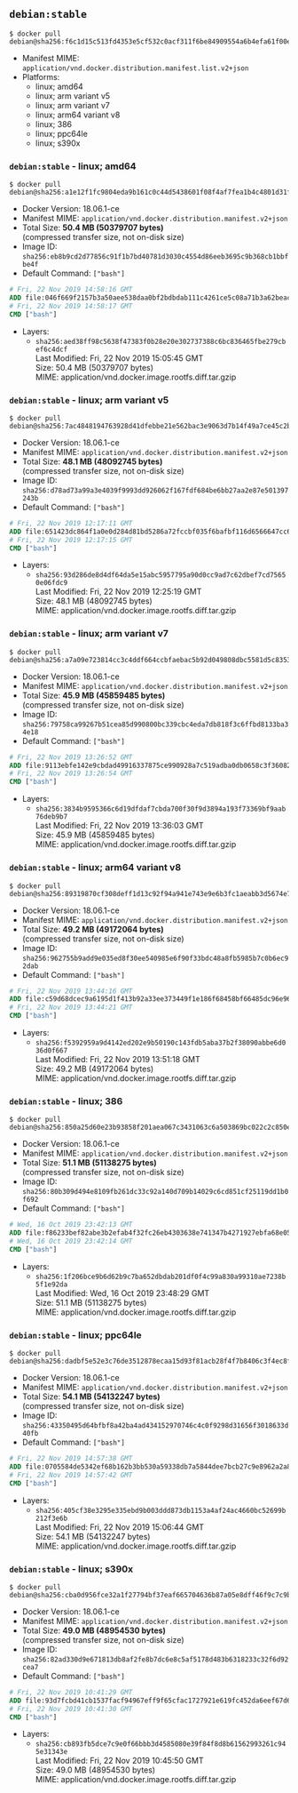 ## `debian:stable`

```console
$ docker pull debian@sha256:f6c1d15c513fd4353e5cf532c0acf311f6be84909554a6b4efa61f00e24c9861
```

-	Manifest MIME: `application/vnd.docker.distribution.manifest.list.v2+json`
-	Platforms:
	-	linux; amd64
	-	linux; arm variant v5
	-	linux; arm variant v7
	-	linux; arm64 variant v8
	-	linux; 386
	-	linux; ppc64le
	-	linux; s390x

### `debian:stable` - linux; amd64

```console
$ docker pull debian@sha256:a1e12f1fc9804eda9b161c0c44d5438601f08f4af7fea1b4c4801d31f84f3635
```

-	Docker Version: 18.06.1-ce
-	Manifest MIME: `application/vnd.docker.distribution.manifest.v2+json`
-	Total Size: **50.4 MB (50379707 bytes)**  
	(compressed transfer size, not on-disk size)
-	Image ID: `sha256:eb8b9cd2d77856c91f1b7bd40781d3030c4554d86eeb3695c9b368cb1bbfbe4f`
-	Default Command: `["bash"]`

```dockerfile
# Fri, 22 Nov 2019 14:58:16 GMT
ADD file:046f669f2157b3a50aee538daa0bf2bdbdab111c4261ce5c08a71b3a62beac73 in / 
# Fri, 22 Nov 2019 14:58:17 GMT
CMD ["bash"]
```

-	Layers:
	-	`sha256:aed38ff98c5638f47383f0b28e20e302737388c6bc836465fbe279cbef6c4dcf`  
		Last Modified: Fri, 22 Nov 2019 15:05:45 GMT  
		Size: 50.4 MB (50379707 bytes)  
		MIME: application/vnd.docker.image.rootfs.diff.tar.gzip

### `debian:stable` - linux; arm variant v5

```console
$ docker pull debian@sha256:7ac4848194763928d41dfebbe21e562bac3e9063d7b14f49a7ce45c2bde938f3
```

-	Docker Version: 18.06.1-ce
-	Manifest MIME: `application/vnd.docker.distribution.manifest.v2+json`
-	Total Size: **48.1 MB (48092745 bytes)**  
	(compressed transfer size, not on-disk size)
-	Image ID: `sha256:d78ad73a99a3e4039f9993dd926062f167fdf684be6bb27aa2e87e501397243b`
-	Default Command: `["bash"]`

```dockerfile
# Fri, 22 Nov 2019 12:17:11 GMT
ADD file:651423dc864f1a0e0d284d81bd5286a72fccbf035f6bafbf116d6566647cc65b in / 
# Fri, 22 Nov 2019 12:17:15 GMT
CMD ["bash"]
```

-	Layers:
	-	`sha256:93d286de8d4df64da5e15abc5957795a90d0cc9ad7c62dbef7cd75650e06fdc9`  
		Last Modified: Fri, 22 Nov 2019 12:25:19 GMT  
		Size: 48.1 MB (48092745 bytes)  
		MIME: application/vnd.docker.image.rootfs.diff.tar.gzip

### `debian:stable` - linux; arm variant v7

```console
$ docker pull debian@sha256:a7a09e723814cc3c4ddf664ccbfaebac5b92d049808dbc5581d5c8353f6d05f4
```

-	Docker Version: 18.06.1-ce
-	Manifest MIME: `application/vnd.docker.distribution.manifest.v2+json`
-	Total Size: **45.9 MB (45859485 bytes)**  
	(compressed transfer size, not on-disk size)
-	Image ID: `sha256:79758ca99267b51cea85d990800bc339cbc4eda7db818f3c6ffbd8133ba34e18`
-	Default Command: `["bash"]`

```dockerfile
# Fri, 22 Nov 2019 13:26:52 GMT
ADD file:9113ebfe142e9cbdad49916337875ce990928a7c519adba0db0658c3f36082a6 in / 
# Fri, 22 Nov 2019 13:26:54 GMT
CMD ["bash"]
```

-	Layers:
	-	`sha256:3834b9595366c6d19dfdaf7cbda700f30f9d3894a193f73369bf9aab76deb9b7`  
		Last Modified: Fri, 22 Nov 2019 13:36:03 GMT  
		Size: 45.9 MB (45859485 bytes)  
		MIME: application/vnd.docker.image.rootfs.diff.tar.gzip

### `debian:stable` - linux; arm64 variant v8

```console
$ docker pull debian@sha256:89319870cf308deff1d13c92f94a941e743e9e6b3fc1aeabb3d5674e730b2c25
```

-	Docker Version: 18.06.1-ce
-	Manifest MIME: `application/vnd.docker.distribution.manifest.v2+json`
-	Total Size: **49.2 MB (49172064 bytes)**  
	(compressed transfer size, not on-disk size)
-	Image ID: `sha256:962755b9add9e035ed8f30ee540985e6f90f33bdc48a8fb5985b7c0b6ec92dab`
-	Default Command: `["bash"]`

```dockerfile
# Fri, 22 Nov 2019 13:44:16 GMT
ADD file:c59d68dcec9a6195d1f413b92a33ee373449f1e186f68458bf66485dc96e9625 in / 
# Fri, 22 Nov 2019 13:44:21 GMT
CMD ["bash"]
```

-	Layers:
	-	`sha256:f5392959a9d4142ed202e9b50190c143fdb5aba37b2f38090abbe6d036d0f667`  
		Last Modified: Fri, 22 Nov 2019 13:51:18 GMT  
		Size: 49.2 MB (49172064 bytes)  
		MIME: application/vnd.docker.image.rootfs.diff.tar.gzip

### `debian:stable` - linux; 386

```console
$ docker pull debian@sha256:850a25d60e23b93858f201aea067c3431063c6a503869bc022c2c850e417c21e
```

-	Docker Version: 18.06.1-ce
-	Manifest MIME: `application/vnd.docker.distribution.manifest.v2+json`
-	Total Size: **51.1 MB (51138275 bytes)**  
	(compressed transfer size, not on-disk size)
-	Image ID: `sha256:80b309d494e8109fb261dc33c92a140d709b14029c6cd851cf25119dd1b0f692`
-	Default Command: `["bash"]`

```dockerfile
# Wed, 16 Oct 2019 23:42:13 GMT
ADD file:f86233bef82abe3b2efab4f32fc26eb4303638e741347b4271927ebfa68e057f in / 
# Wed, 16 Oct 2019 23:42:14 GMT
CMD ["bash"]
```

-	Layers:
	-	`sha256:1f206bce9b6d62b9c7ba652dbdab201df0f4c99a830a99310ae7238b5f1e92da`  
		Last Modified: Wed, 16 Oct 2019 23:48:29 GMT  
		Size: 51.1 MB (51138275 bytes)  
		MIME: application/vnd.docker.image.rootfs.diff.tar.gzip

### `debian:stable` - linux; ppc64le

```console
$ docker pull debian@sha256:dadbf5e52e3c76de3512878ecaa15d93f81acb28f4f7b8406c3f4ec8f196d080
```

-	Docker Version: 18.06.1-ce
-	Manifest MIME: `application/vnd.docker.distribution.manifest.v2+json`
-	Total Size: **54.1 MB (54132247 bytes)**  
	(compressed transfer size, not on-disk size)
-	Image ID: `sha256:43350495d64bfbf8a42ba4ad434152970746c4c0f9298d31656f3018633d40fb`
-	Default Command: `["bash"]`

```dockerfile
# Fri, 22 Nov 2019 14:57:38 GMT
ADD file:0705584de5342ef68b162b3bb530a59338db7a5844dee7bcb27c9e8962a2a811 in / 
# Fri, 22 Nov 2019 14:57:42 GMT
CMD ["bash"]
```

-	Layers:
	-	`sha256:405cf38e3295e335ebd9b003ddd873db1153a4af24ac4660bc52699b212f3e6b`  
		Last Modified: Fri, 22 Nov 2019 15:06:44 GMT  
		Size: 54.1 MB (54132247 bytes)  
		MIME: application/vnd.docker.image.rootfs.diff.tar.gzip

### `debian:stable` - linux; s390x

```console
$ docker pull debian@sha256:cba0d956fce32a1f27794bf37eaf665704636b87a05e8dff46f9c7c9b9da056b
```

-	Docker Version: 18.06.1-ce
-	Manifest MIME: `application/vnd.docker.distribution.manifest.v2+json`
-	Total Size: **49.0 MB (48954530 bytes)**  
	(compressed transfer size, not on-disk size)
-	Image ID: `sha256:82ad330d9e671813db8af2fe8b7dc6e8c5af5178d483b6318233c32f6d92cea7`
-	Default Command: `["bash"]`

```dockerfile
# Fri, 22 Nov 2019 10:41:29 GMT
ADD file:93d7fcbd41cb1537facf94967eff9f65cfac1727921e619fc452da6eef67d6e7 in / 
# Fri, 22 Nov 2019 10:41:30 GMT
CMD ["bash"]
```

-	Layers:
	-	`sha256:cb893fb5dce7c9e0f66bbb3d4585080e39f84f8d8b61562993261c945e31343e`  
		Last Modified: Fri, 22 Nov 2019 10:45:50 GMT  
		Size: 49.0 MB (48954530 bytes)  
		MIME: application/vnd.docker.image.rootfs.diff.tar.gzip
